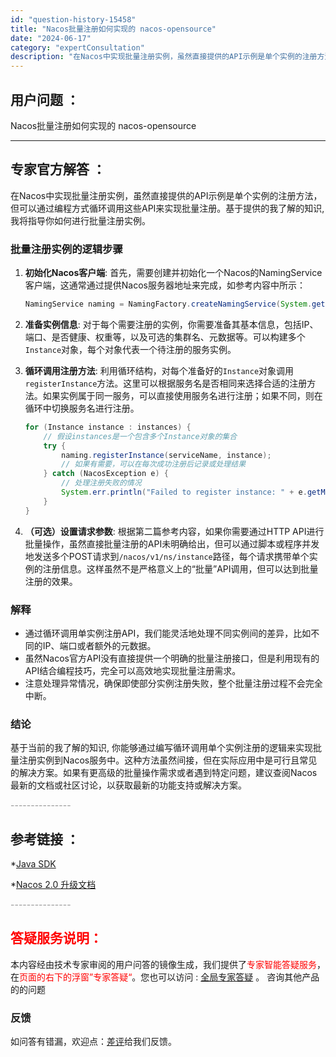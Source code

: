 ```yaml
---
id: "question-history-15458"
title: "Nacos批量注册如何实现的 nacos-opensource"
date: "2024-06-17"
category: "expertConsultation"
description: "在Nacos中实现批量注册实例，虽然直接提供的API示例是单个实例的注册方法，但可以通过编程方式循环调用这些API来实现批量注册。基于提供的我了解的知识, 我将指导你如何进行批量注册实例。### 批量注册实例的逻辑步骤1. **初始化Nacos客户端**:   首先，需要创建并初始化一个Nacos的"
---
```


## 用户问题 ： 
 Nacos批量注册如何实现的 nacos-opensource 

---------------
## 专家官方解答 ：

在Nacos中实现批量注册实例，虽然直接提供的API示例是单个实例的注册方法，但可以通过编程方式循环调用这些API来实现批量注册。基于提供的我了解的知识, 我将指导你如何进行批量注册实例。

### 批量注册实例的逻辑步骤

1. **初始化Nacos客户端**:
   首先，需要创建并初始化一个Nacos的NamingService客户端，这通常通过提供Nacos服务器地址来完成，如参考内容中所示：
   ```java
   NamingService naming = NamingFactory.createNamingService(System.getProperty("serveAddr"));
   ```
   
2. **准备实例信息**:
   对于每个需要注册的实例，你需要准备其基本信息，包括IP、端口、是否健康、权重等，以及可选的集群名、元数据等。可以构建多个`Instance`对象，每个对象代表一个待注册的服务实例。

3. **循环调用注册方法**:
   利用循环结构，对每个准备好的`Instance`对象调用`registerInstance`方法。这里可以根据服务名是否相同来选择合适的注册方法。如果实例属于同一服务，可以直接使用服务名进行注册；如果不同，则在循环中切换服务名进行注册。

   ```java
   for (Instance instance : instances) {
       // 假设instances是一个包含多个Instance对象的集合
       try {
           naming.registerInstance(serviceName, instance);
           // 如果有需要，可以在每次成功注册后记录或处理结果
       } catch (NacosException e) {
           // 处理注册失败的情况
           System.err.println("Failed to register instance: " + e.getMessage());
       }
   }
   ```

4. **（可选）设置请求参数**:
   根据第二篇参考内容，如果你需要通过HTTP API进行批量操作，虽然直接批量注册的API未明确给出，但可以通过脚本或程序并发地发送多个POST请求到`/nacos/v1/ns/instance`路径，每个请求携带单个实例的注册信息。这样虽然不是严格意义上的“批量”API调用，但可以达到批量注册的效果。

### 解释

- 通过循环调用单实例注册API，我们能灵活地处理不同实例间的差异，比如不同的IP、端口或者额外的元数据。
- 虽然Nacos官方API没有直接提供一个明确的批量注册接口，但是利用现有的API结合编程技巧，完全可以高效地实现批量注册需求。
- 注意处理异常情况，确保即使部分实例注册失败，整个批量注册过程不会完全中断。

### 结论

基于当前的我了解的知识, 你能够通过编写循环调用单个实例注册的逻辑来实现批量注册实例到Nacos服务中。这种方法虽然间接，但在实际应用中是可行且常见的解决方案。如果有更高级的批量操作需求或者遇到特定问题，建议查阅Nacos最新的文档或社区讨论，以获取最新的功能支持或解决方案。


<font color="#949494">---------------</font> 


## 参考链接 ：

*[Java SDK](https://nacos.io/docs/latest/guide/user/sdk)
 
 *[Nacos 2.0 升级文档](https://nacos.io/docs/latest/upgrading/200-upgrading)


 <font color="#949494">---------------</font> 
 


## <font color="#FF0000">答疑服务说明：</font> 

本内容经由技术专家审阅的用户问答的镜像生成，我们提供了<font color="#FF0000">专家智能答疑服务</font>，在<font color="#FF0000">页面的右下的浮窗”专家答疑“</font>。您也可以访问 : [全局专家答疑](https://opensource.alibaba.com/chatBot) 。 咨询其他产品的的问题

### 反馈
如问答有错漏，欢迎点：[差评](https://ai.nacos.io/user/feedbackByEnhancerGradePOJOID?enhancerGradePOJOId=15528)给我们反馈。
